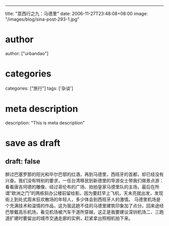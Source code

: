 
---
title: "意西行之九：马德里"
date: 2006-11-27T23:48:08+08:00
image: "/images/blog/sina-post-293-1.jpg"
# author
author: ["urbandao"]
# categories
categories: ["旅行"]
tags: ['杂谈']
# meta description
description: "This is meta description"
# save as draft
draft: false
---

醉过巴塞罗那的阳光和毕尔巴鄂的红酒，再到马德里，西班牙的首都，却已经没有兴奋。我们没有特别的要求，一任台湾移民到新德里的导游女士带我们做景点游：看看唐吉坷德的雕像、经过哥伦布的广场、拍拍皇家马德里队的主场，最后在所谓“欧洲之门”的两栋斜办公楼前留给影。因为要赶早上飞机，天未亮就出发，发现街上到处式周末狂欢散场的年轻人，多少体会到西班牙人的激情。
马德里机场是个充满技术和温情的作品，这为我这趟不佳的马德里建筑印象加了点分。回来途经巴黎戴高乐机场，看见机场被汽车干道所穿越，这正是我要建议深圳机场二、三跑道扩建时要留出的城市交通走廊的实例，赶紧拿出照相机拍下来。
